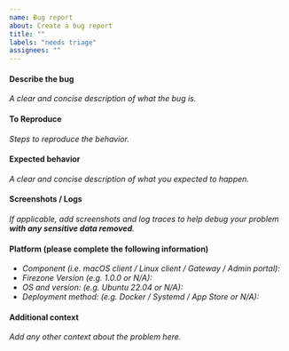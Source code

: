 ```yaml
---
name: Bug report
about: Create a bug report
title: ""
labels: "needs triage"
assignees: ""
---
```


#### Describe the bug

_A clear and concise description of what the bug is._

#### To Reproduce

_Steps to reproduce the behavior._

#### Expected behavior

_A clear and concise description of what you expected to happen._

#### Screenshots / Logs

_If applicable, add screenshots and log traces to help debug your problem **with
any sensitive data removed**._

#### Platform (please complete the following information)

- _Component (i.e. macOS client / Linux client / Gateway / Admin portal):_
- _Firezone Version (e.g. 1.0.0 or N/A):_
- _OS and version: (e.g. Ubuntu 22.04 or N/A):_
- _Deployment method: (e.g. Docker / Systemd / App Store or N/A):_

#### Additional context

_Add any other context about the problem here._
